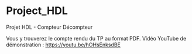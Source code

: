 # Project_HDL
Projet HDL - Compteur Décompteur

Vous y trouverez le compte rendu du TP au format PDF.
Vidéo YouTube de démonstration : https://youtu.be/hOHsEnksdBE
